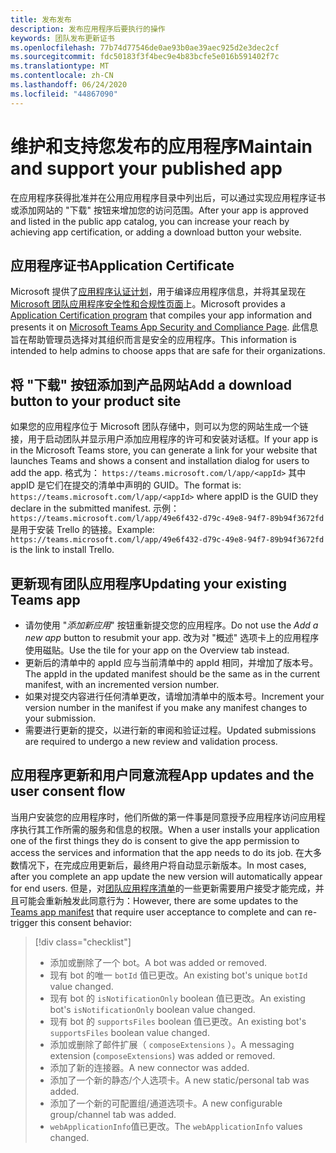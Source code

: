 ```yaml
---
title: 发布发布
description: 发布应用程序后要执行的操作
keywords: 团队发布更新证书
ms.openlocfilehash: 77b74d77546de0ae93b0ae39aec925d2e3dec2cf
ms.sourcegitcommit: fdc50183f3f4bec9e4b83bcfe5e016b591402f7c
ms.translationtype: MT
ms.contentlocale: zh-CN
ms.lasthandoff: 06/24/2020
ms.locfileid: "44867090"
---
```

# <a name="maintain-and-support-your-published-app"></a><span data-ttu-id="c8df4-104">维护和支持您发布的应用程序</span><span class="sxs-lookup"><span data-stu-id="c8df4-104">Maintain and support your published app</span></span> 

<span data-ttu-id="c8df4-105">在应用程序获得批准并在公用应用程序目录中列出后，可以通过实现应用程序证书或添加网站的 "下载" 按钮来增加您的访问范围。</span><span class="sxs-lookup"><span data-stu-id="c8df4-105">After your app is approved and listed in the public app catalog, you can increase your reach by achieving app certification, or adding a download button your website.</span></span>

## <a name="application-certificate"></a><span data-ttu-id="c8df4-106">应用程序证书</span><span class="sxs-lookup"><span data-stu-id="c8df4-106">Application Certificate</span></span>

<span data-ttu-id="c8df4-107">Microsoft 提供了[应用程序认证计划](./application-certification.md)，用于编译应用程序信息，并将其呈现在[Microsoft 团队应用程序安全性和合规性页面](https://aka.ms/AppCertification)上。</span><span class="sxs-lookup"><span data-stu-id="c8df4-107">Microsoft provides a [Application Certification program](./application-certification.md) that compiles your app information and presents it on [Microsoft Teams App Security and Compliance Page](https://aka.ms/AppCertification).</span></span> <span data-ttu-id="c8df4-108">此信息旨在帮助管理员选择对其组织而言是安全的应用程序。</span><span class="sxs-lookup"><span data-stu-id="c8df4-108">This information is intended to help admins to choose apps that are safe for their organizations.</span></span>

## <a name="add-a-download-button-to-your-product-site"></a><span data-ttu-id="c8df4-109">将 "下载" 按钮添加到产品网站</span><span class="sxs-lookup"><span data-stu-id="c8df4-109">Add a download button to your product site</span></span>

<span data-ttu-id="c8df4-110">如果您的应用程序位于 Microsoft 团队存储中，则可以为您的网站生成一个链接，用于启动团队并显示用户添加应用程序的许可和安装对话框。</span><span class="sxs-lookup"><span data-stu-id="c8df4-110">If your app is in the Microsoft Teams store, you can generate a link for your website that launches Teams and shows a consent and installation dialog for users to add the app.</span></span>
<span data-ttu-id="c8df4-111">格式为： `https://teams.microsoft.com/l/app/<appId>` 其中 appID 是它们在提交的清单中声明的 GUID。</span><span class="sxs-lookup"><span data-stu-id="c8df4-111">The format is:  `https://teams.microsoft.com/l/app/<appId>` where appID is the GUID they declare in the submitted manifest.</span></span>
<span data-ttu-id="c8df4-112">示例： `https://teams.microsoft.com/l/app/49e6f432-d79c-49e8-94f7-89b94f3672fd` 是用于安装 Trello 的链接。</span><span class="sxs-lookup"><span data-stu-id="c8df4-112">Example: `https://teams.microsoft.com/l/app/49e6f432-d79c-49e8-94f7-89b94f3672fd` is the link to install Trello.</span></span>

## <a name="updating-your-existing-teams-app"></a><span data-ttu-id="c8df4-113">更新现有团队应用程序</span><span class="sxs-lookup"><span data-stu-id="c8df4-113">Updating your existing Teams app</span></span>

* <span data-ttu-id="c8df4-114">请勿使用 "*添加新应用*" 按钮重新提交您的应用程序。</span><span class="sxs-lookup"><span data-stu-id="c8df4-114">Do not use the *Add a new app* button to resubmit your app.</span></span> <span data-ttu-id="c8df4-115">改为对 "概述" 选项卡上的应用程序使用磁贴。</span><span class="sxs-lookup"><span data-stu-id="c8df4-115">Use the tile for your app on the Overview tab instead.</span></span>
* <span data-ttu-id="c8df4-116">更新后的清单中的 appId 应与当前清单中的 appId 相同，并增加了版本号。</span><span class="sxs-lookup"><span data-stu-id="c8df4-116">The appId in the updated manifest should be the same as in the current manifest, with an incremented version number.</span></span>
* <span data-ttu-id="c8df4-117">如果对提交内容进行任何清单更改，请增加清单中的版本号。</span><span class="sxs-lookup"><span data-stu-id="c8df4-117">Increment your version number in the manifest if you make any manifest changes to your submission.</span></span>
* <span data-ttu-id="c8df4-118">需要进行更新的提交，以进行新的审阅和验证过程。</span><span class="sxs-lookup"><span data-stu-id="c8df4-118">Updated submissions are required to undergo a new review and validation process.</span></span>

## <a name="app-updates-and-the-user-consent-flow"></a><span data-ttu-id="c8df4-119">应用程序更新和用户同意流程</span><span class="sxs-lookup"><span data-stu-id="c8df4-119">App updates and the user consent flow</span></span>

<span data-ttu-id="c8df4-120">当用户安装您的应用程序时，他们所做的第一件事是同意授予应用程序访问应用程序执行其工作所需的服务和信息的权限。</span><span class="sxs-lookup"><span data-stu-id="c8df4-120">When a user installs your application one of the first things they do is consent to give the app permission to access the services and information that the app needs to do its job.</span></span> <span data-ttu-id="c8df4-121">在大多数情况下，在完成应用更新后，最终用户将自动显示新版本。</span><span class="sxs-lookup"><span data-stu-id="c8df4-121">In most cases, after you complete an app update the new version will automatically appear for end users.</span></span> <span data-ttu-id="c8df4-122">但是，对[团队应用程序清单](../../../../resources/schema/manifest-schema.md)的一些更新需要用户接受才能完成，并且可能会重新触发此同意行为：</span><span class="sxs-lookup"><span data-stu-id="c8df4-122">However, there are some updates to the [Teams app manifest](../../../../resources/schema/manifest-schema.md) that require user acceptance to complete and can re-trigger this consent behavior:</span></span>

 >[!div class="checklist"]
>
> * <span data-ttu-id="c8df4-123">添加或删除了一个 bot。</span><span class="sxs-lookup"><span data-stu-id="c8df4-123">A bot was added or removed.</span></span>
> * <span data-ttu-id="c8df4-124">现有 bot 的唯一 `botId` 值已更改。</span><span class="sxs-lookup"><span data-stu-id="c8df4-124">An existing bot's unique `botId` value changed.</span></span>
> * <span data-ttu-id="c8df4-125">现有 bot 的 `isNotificationOnly` boolean 值已更改。</span><span class="sxs-lookup"><span data-stu-id="c8df4-125">An existing bot's `isNotificationOnly` boolean value changed.</span></span>
> * <span data-ttu-id="c8df4-126">现有 bot 的 `supportsFiles` boolean 值已更改。</span><span class="sxs-lookup"><span data-stu-id="c8df4-126">An existing bot's `supportsFiles` boolean value changed.</span></span>
> * <span data-ttu-id="c8df4-127">添加或删除了邮件扩展（ `composeExtensions` ）。</span><span class="sxs-lookup"><span data-stu-id="c8df4-127">A messaging extension (`composeExtensions`) was added or removed.</span></span>
> * <span data-ttu-id="c8df4-128">添加了新的连接器。</span><span class="sxs-lookup"><span data-stu-id="c8df4-128">A new connector was added.</span></span>
> * <span data-ttu-id="c8df4-129">添加了一个新的静态/个人选项卡。</span><span class="sxs-lookup"><span data-stu-id="c8df4-129">A new static/personal tab was added.</span></span>
> * <span data-ttu-id="c8df4-130">添加了一个新的可配置组/通道选项卡。</span><span class="sxs-lookup"><span data-stu-id="c8df4-130">A new configurable group/channel tab was added.</span></span>
> * <span data-ttu-id="c8df4-131">`webApplicationInfo`值已更改。</span><span class="sxs-lookup"><span data-stu-id="c8df4-131">The `webApplicationInfo` values changed.</span></span>
>